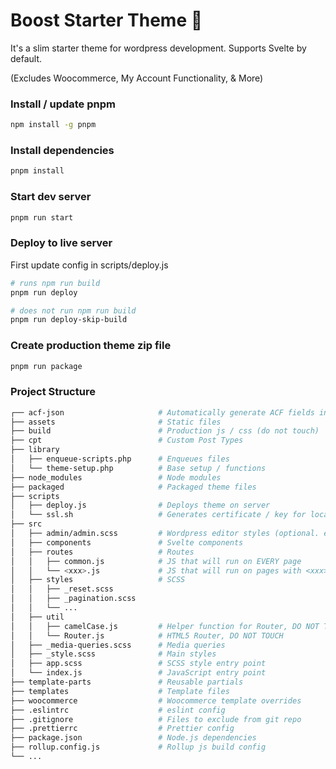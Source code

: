 # Boost Starter Theme :rocket:

It's a slim starter theme for wordpress development. Supports Svelte by default.

(Excludes Woocommerce, My Account Functionality, & More)

### Install / update pnpm

```bash
npm install -g pnpm
```

### Install dependencies

```bash
pnpm install
```

### Start dev server

```bash
pnpm run start
```

### Deploy to live server

First update config in scripts/deploy.js

```bash
# runs npm run build
pnpm run deploy

# does not run npm run build
pnpm run deploy-skip-build
```

### Create production theme zip file

```bash
pnpm run package
```

### Project Structure

```bash
┌── acf-json                     # Automatically generate ACF fields in json format
├── assets                       # Static files
├── build                        # Production js / css (do not touch)
├── cpt                          # Custom Post Types
├── library
│   ├── enqueue-scripts.php      # Enqueues files
│   └── theme-setup.php          # Base setup / functions
├── node_modules                 # Node modules
├── packaged                     # Packaged theme files
├── scripts
│   ├── deploy.js                # Deploys theme on server
│   └── ssl.sh                   # Generates certificate / key for localhost
├── src
│   ├── admin/admin.scss         # Wordpress editor styles (optional. enqueue first.)
│   ├── components               # Svelte components
│   ├── routes                   # Routes
│   │   ├── common.js            # JS that will run on EVERY page
│   │   └── <xxx>.js             # JS that will run on pages with <xxx> slug
│   ├── styles                   # SCSS
│   │   ├── _reset.scss
│   │   ├── _pagination.scss
│   │   └── ...
│   ├── util
│   │   ├── camelCase.js         # Helper function for Router, DO NOT TOUCH
│   │   └── Router.js            # HTML5 Router, DO NOT TOUCH
│   ├── _media-queries.scss      # Media queries
│   ├── _style.scss              # Main styles
│   ├── app.scss                 # SCSS style entry point
│   └── index.js                 # JavaScript entry point
├── template-parts               # Reusable partials
├── templates                    # Template files
├── woocommerce                  # Woocommerce template overrides
├── .eslintrc                    # eslint config
├── .gitignore                   # Files to exclude from git repo
├── .prettierrc                  # Prettier config
├── package.json                 # Node.js dependencies
├── rollup.config.js             # Rollup js build config
└── ...
```
